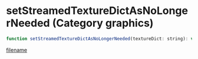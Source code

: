 # setStreamedTextureDictAsNoLongerNeeded (Category graphics)

```js
function setStreamedTextureDictAsNoLongerNeeded(textureDict: string): void
```

[filename](setStreamedTextureDictAsNoLongerNeeded_m.md ':include')